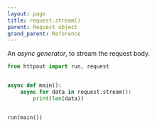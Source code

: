 ```yaml
---
layout: page
title: request.stream()
parent: Request object
grand_parent: Reference
---
```


An *async generator*, to stream the request body.

```python
from httpout import run, request


async def main():
    async for data in request.stream():
        print(len(data))


run(main())
```
